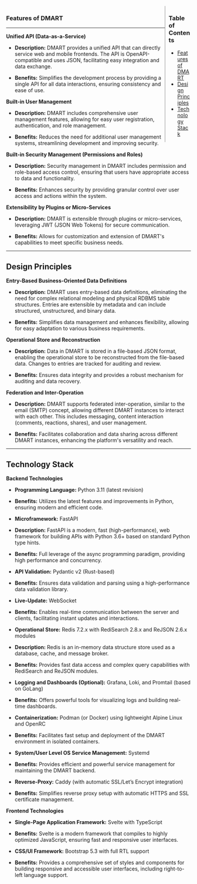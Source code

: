 <div style="float:right; width:12%; padding-left:10px; border-left:1px solid gray;">
    <h3>Table of Contents</h3>
    <ul>
        <li><a href="#features-of-dmart">Features of DMART</a></li>
        <li><a href="#design-principles">Design Principles</a></li>
        <li><a href="#technology-stack">Technology Stack</a></li>
    </ul>
</div>

### **Features of DMART**

---

**Unified API (Data-as-a-Service)**

- **Description:** DMART provides a unified API that can directly service web and mobile frontends. The API is OpenAPI-compatible and uses JSON, facilitating easy integration and data exchange.

- **Benefits:** Simplifies the development process by providing a single API for all data interactions, ensuring consistency and ease of use.

**Built-in User Management**

- **Description:** DMART includes comprehensive user management features, allowing for easy user registration, authentication, and role management.

- **Benefits:** Reduces the need for additional user management systems, streamlining development and improving security.

**Built-in Security Management (Permissions and Roles)**

- **Description:** Security management in DMART includes permission and role-based access control, ensuring that users have appropriate access to data and functionality.

- **Benefits:** Enhances security by providing granular control over user access and actions within the system.

**Extensibility by Plugins or Micro-Services**

- **Description:** DMART is extensible through plugins or micro-services, leveraging JWT (JSON Web Tokens) for secure communication.

- **Benefits:** Allows for customization and extension of DMART's capabilities to meet specific business needs.

---

## Design Principles

**Entry-Based Business-Oriented Data Definitions**

- **Description:** DMART uses entry-based data definitions, eliminating the need for complex relational modeling and physical RDBMS table structures. Entries are extensible by metadata and can include structured, unstructured, and binary data.

- **Benefits:** Simplifies data management and enhances flexibility, allowing for easy adaptation to various business requirements.

**Operational Store and Reconstruction**

- **Description:** Data in DMART is stored in a file-based JSON format, enabling the operational store to be reconstructed from the file-based data. Changes to entries are tracked for auditing and review.

- **Benefits:** Ensures data integrity and provides a robust mechanism for auditing and data recovery.

**Federation and Inter-Operation**

- **Description:** DMART supports federated inter-operation, similar to the email (SMTP) concept, allowing different DMART instances to interact with each other. This includes messaging, content interaction (comments, reactions, shares), and user management.

- **Benefits:** Facilitates collaboration and data sharing across different DMART instances, enhancing the platform's versatility and reach.

---

## Technology Stack

**Backend Technologies**

- **Programming Language:** Python 3.11 (latest revision)

- **Benefits:** Utilizes the latest features and improvements in Python, ensuring modern and efficient code.

- **Microframework:** FastAPI

- **Description:** FastAPI is a modern, fast (high-performance), web framework for building APIs with Python 3.6+ based on standard Python type hints.

- **Benefits:** Full leverage of the async programming paradigm, providing high performance and concurrency.

- **API Validation:** Pydantic v2 (Rust-based)

- **Benefits:** Ensures data validation and parsing using a high-performance data validation library.

- **Live-Update:** WebSocket

- **Benefits:** Enables real-time communication between the server and clients, facilitating instant updates and interactions.

- **Operational Store:** Redis 7.2.x with RediSearch 2.8.x and ReJSON 2.6.x modules

- **Description:** Redis is an in-memory data structure store used as a database, cache, and message broker.

- **Benefits:** Provides fast data access and complex query capabilities with RediSearch and ReJSON modules.

- **Logging and Dashboards (Optional):** Grafana, Loki, and Promtail (based on GoLang)

- **Benefits:** Offers powerful tools for visualizing logs and building real-time dashboards.

- **Containerization:** Podman (or Docker) using lightweight Alpine Linux and OpenRC

- **Benefits:** Facilitates fast setup and deployment of the DMART environment in isolated containers.

- **System/User Level OS Service Management:** Systemd

- **Benefits:** Provides efficient and powerful service management for maintaining the DMART backend.

- **Reverse-Proxy:** Caddy (with automatic SSL/Let’s Encrypt integration)

- **Benefits:** Simplifies reverse proxy setup with automatic HTTPS and SSL certificate management.

**Frontend Technologies**

- **Single-Page Application Framework:** Svelte with TypeScript

- **Benefits:** Svelte is a modern framework that compiles to highly optimized JavaScript, ensuring fast and responsive user interfaces.

- **CSS/UI Framework:** Bootstrap 5.3 with full RTL support

- **Benefits:** Provides a comprehensive set of styles and components for building responsive and accessible user interfaces, including right-to-left language support.
